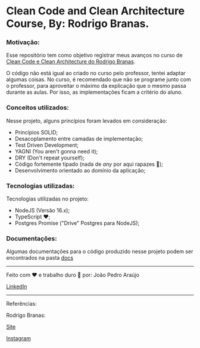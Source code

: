 # Clean Code and Clean Architecture Course, By: Rodrigo Branas.

### Motivação:

Esse repositório tem como objetivo registrar meus avanços no curso de [Clean Code e Clean Architecture do Rodrigo Branas](http://app.branas.io).

O código não está igual ao criado no curso pelo professor, tentei adaptar algumas coisas. No curso, é recomendado que não se programe junto com o professor, para aproveitar o máximo da explicação que o mesmo passa durante as aulas. Por isso, as implementações ficam a critério do aluno.

### Conceitos utilizados:

Nesse projeto, alguns princípios foram levados em consideração:

- Princípios SOLID;
- Desacoplamento entre camadas de implementação;
- Test Driven Development;
- YAGNI (You aren't gonna need it);
- DRY (Don't repeat yourself);
- Código fortemente tipado (nada de *any* por aqui rapazes :no_entry_sign:);
- Desenvolvimento orientado ao domínio da aplicação;

### Tecnologias utilizadas:

Tecnologias utilizadas no projeto:

- NodeJS (Versão 16.x);
- TypeScript :heart:;
- Postgres Promise ("Drive" Postgres para NodeJS);

### Documentações:

Algumas documentações para o código produzido nesse projeto podem ser encontrados na pasta [docs](./docs/)

---

Feito com :heart: e trabalho duro :hammer: por: João Pedro Araújo

[LinkedIn](https://www.linkedin.com/in/joaopedroasz/)

---

Referências:

Rodrigo Branas:

[Site](https://app.branas.io)

[Instagram](https://instagram.com/rodrigobranas)
